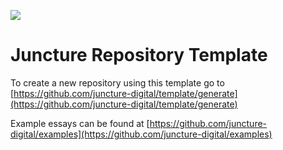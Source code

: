 <a href="https://www.juncture-digital.org"><img src="https://juncture-digital.github.io/juncture/static/images/ve-button.png"></a>

# Juncture Repository Template

<param ve-iframe
src="https://archive.org/embed/traitdelaminiatu00perr"
fit="contain">

To create a new repository using this template go to [https://github.com/juncture-digital/template/generate](https://github.com/juncture-digital/template/generate)

Example essays can be found at [https://github.com/juncture-digital/examples](https://github.com/juncture-digital/examples)
